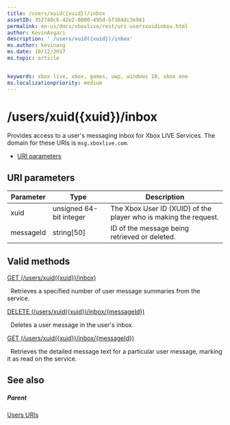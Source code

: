 ```yaml
---
title: /users/xuid({xuid})/inbox
assetID: 352740c6-42e2-0000-495d-bf384dc3e941
permalink: en-us/docs/xboxlive/rest/uri-usersxuidinbox.html
author: KevinAsgari
description: ' /users/xuid({xuid})/inbox'
ms.author: kevinasg
ms.date: 10/12/2017
ms.topic: article


keywords: xbox live, xbox, games, uwp, windows 10, xbox one
ms.localizationpriority: medium
---
```



# /users/xuid({xuid})/inbox
Provides access to a user's messaging inbox for Xbox LIVE Services. 
The domain for these URIs is `msg.xboxlive.com`.
 
  * [URI parameters](#ID4EV)
 
<a id="ID4EV"></a>

 
## URI parameters 
 
| Parameter| Type| Description| 
| --- | --- | --- | 
| xuid | unsigned 64-bit integer | The Xbox User ID (XUID) of the player who is making the request. | 
| messageId | string[50] | ID of the message being retrieved or deleted. | 
  
<a id="ID4EDC"></a>

 
## Valid methods 

[GET (/users/xuid({xuid})/inbox)](uri-usersxuidinboxget.md)

&nbsp;&nbsp;Retrieves a specified number of user message summaries from the service. 

[DELETE (/users/xuid({xuid})/inbox/{messageId})](uri-usersxuidinboxmessageiddelete.md)

&nbsp;&nbsp;Deletes a user message in the user's inbox.

[GET (/users/xuid({xuid})/inbox/{messageId})](uri-usersxuidinboxmessageidget.md)

&nbsp;&nbsp;Retrieves the detailed message text for a particular user message, marking it as read on the service. 
 
<a id="ID4EVC"></a>

 
## See also
 
<a id="ID4EXC"></a>

 
##### Parent  

[Users URIs](atoc-reference-users.md)

   